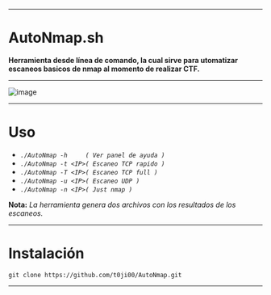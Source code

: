 ***
# AutoNmap.sh
**Herramienta desde línea de comando, la cual sirve para utomatizar escaneos basicos de nmap al momento de realizar CTF.**
***
![image](https://github.com/t0ji00/AutoNmap/assets/132774558/580fd1a3-e2d5-4fd9-94cf-01fb99bd0390)
***
# Uso
- *`./AutoNmap -h     ( Ver panel de ayuda )`*
- *`./AutoNmap -t <IP>( Escaneo TCP rapido )`*
- *`./AutoNmap -T <IP>( Escaneo TCP full )`*
- *`./AutoNmap -u <IP>( Escaneo UDP )`*
- *`./AutoNmap -n <IP>( Just nmap )`*

**Nota:** *La herramienta genera dos archivos con los resultados de los escaneos.*
***
# Instalación
`git clone https://github.com/t0ji00/AutoNmap.git`
***
